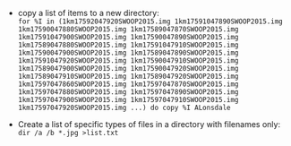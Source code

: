 - copy a list of items to a new directory:  
```for %I in (1km17592047920SWOOP2015.img 1km17591047890SWOOP2015.img 1km17590047880SWOOP2015.img 1km17589047870SWOOP2015.img 1km17591047900SWOOP2015.img 1km17590047890SWOOP2015.img 1km17589047880SWOOP2015.img 1km17591047910SWOOP2015.img 1km17590047900SWOOP2015.img 1km17589047890SWOOP2015.img 1km17591047920SWOOP2015.img 1km17590047910SWOOP2015.img 1km17589047900SWOOP2015.img 1km17590047920SWOOP2015.img 1km17589047910SWOOP2015.img 1km17589047920SWOOP2015.img 1km17597047860SWOOP2015.img 1km17597047870SWOOP2015.img 1km17597047880SWOOP2015.img 1km17597047890SWOOP2015.img 1km17597047900SWOOP2015.img 1km17597047910SWOOP2015.img 1km17597047920SWOOP2015.img ...) do copy %I ALonsdale```

- Create a list of specific types of files in a directory with filenames only:  
```dir /a /b *.jpg >list.txt```
